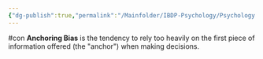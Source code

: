 ```yaml
---
{"dg-publish":true,"permalink":"/Mainfolder/IBDP-Psychology/Psychology Revision/Concepts/Anchoring bias/"}
---
```


#con 
**Anchoring Bias** is the tendency to rely too heavily on the first piece of information offered (the "anchor") when making decisions.